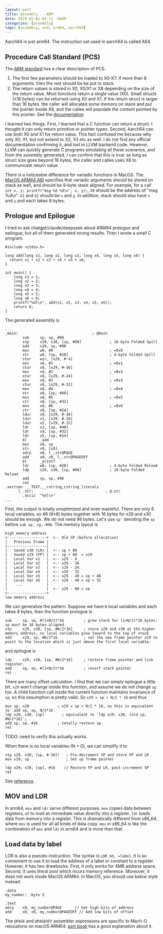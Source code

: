 ```yaml
---
layout: post
title: Assembly -- ARM
date: 2025-02-02 01:11 -0800
categories: [assembly]
tags: [assembly, arm, arm64, aarch64]
---
```


Aarch64 is just arm64. The instruction set used in aarch64 is called A64.

## Procedure Call Standard (PCS)

The
[ARM standard](https://developer.arm.com/documentation/102374/0102/Procedure-Call-Standard)
has a clear description of PCS.

1. The first few parameters should be loaded to X0-X7. If more than 8
   arguments, then the rest should be be put to stack.
2. The return values is stored in X0, X0/X1 or X8 depending on the size of the
   return value. Most functions return a single value (X0). Small structs (≤16
   bytes) can be returned using X0 and X1. If the return struct is larger than
   16 bytes. the caller will allocated some memory on stack and put the pointer
   inside X8, and the callee will populate the content pointed by this pointer.
   See the
   [documentation](https://github.com/ARM-software/abi-aa/blob/main/aapcs64/aapcs64.rst#result-return)

I learned two things. First, I learned that a C function can return a struct. I
thought it can only return primitive or pointer types. Second, Aarch64 can use
both X0 and X1 for return value. This fact confused me because why only X0, X1,
but not extend to X2, X3 etc as well. I do not find any official documentation
confirming it, and lost in LLVM backend code. However, LLVM can quickly
generate C programs simulating all these scenarios, and from the assembly
generated, I can confirm that this is true: as long as struct size goes beyond
16 bytes, the caller and callee uses X8 to communicate return value.

There is a noticeable difference for variadic functions in MacOS. The
[MacOS ARM64 ABI](https://developer.apple.com/documentation/xcode/writing-arm64-code-for-apple-platforms#Update-code-that-passes-arguments-to-variadic-functions)
specifies that variadic arguments should be stored on stack as well, and should
be 8-byte stack aligned. For example, for a call
`int x, y; printf("msg %d %d\n", x, y);`, `X0` should be the address of "msg
%d\n". `X1` and `X2` should be `x` and `y`. In addition, stack should also have
`x` and `y` and each takes 8 bytes.

## Prologue and Epilogue

I tried to ask chatgpt/claude/deepseek about ARM64 prologue and epilogue, but
all of them generated wrong results. Then I wrote a small C program.

```
#include <stdio.h>

long add(long x1, long x2, long x3, long x4, long x5, long x6) {
  return x1 + x2 + x3 + x4 + x5 + x6;
}

int main() {
    long x1 = 1;
    long x2 = 2;
    long x3 = 3;
    long x4 = 4;
    long x5 = 5;
    long x6 = 6;
    printf("%dl\n", add(x1, x2, x3, x4, x5, x6));
    return 0;
}
```

The generated assembly is

```
...
_main:                                  ; @main
        sub     sp, sp, #96
        stp     x29, x30, [sp, #80]             ; 16-byte Folded Spill
        add     x29, sp, #80
        mov     w8, #0                          ; =0x0
        str     w8, [sp, #20]                   ; 4-byte Folded Spill
        stur    wzr, [x29, #-4]
        mov     x8, #1                          ; =0x1
        stur    x8, [x29, #-16]
        mov     x8, #2                          ; =0x2
        stur    x8, [x29, #-24]
        mov     x8, #3                          ; =0x3
        stur    x8, [x29, #-32]
        mov     x8, #4                          ; =0x4
        str     x8, [sp, #40]
        mov     x8, #5                          ; =0x5
        str     x8, [sp, #32]
        mov     x8, #6                          ; =0x6
        str     x8, [sp, #24]
        ldur    x0, [x29, #-16]
        ldur    x1, [x29, #-24]
        ldur    x2, [x29, #-32]
        ldr     x3, [sp, #40]
        ldr     x4, [sp, #32]
        ldr     x5, [sp, #24]
        bl      _add
        mov     x8, sp
        str     x0, [x8]
        adrp    x0, l_.str@PAGE
        add     x0, x0, l_.str@PAGEOFF
        bl      _printf
        ldr     w0, [sp, #20]                   ; 4-byte Folded Reload
        ldp     x29, x30, [sp, #80]             ; 16-byte Folded Reload
        add     sp, sp, #96
        ret
.section  __TEXT,__cstring,cstring_literals
      l_.str:                                 ; @.str
        .asciz  "%dl\n"
...
```

First, the output is totally unoptimized and even wasteful. There are only 6
local variables, so 48 (6\*8) bytes together with 16 bytes for x29 and x30
should be enough. We do not need 96 bytes. Let's use `sp'` denoting the `sp`
before `sub sp, sp, #96`. The memory layout is

```
high memory address
+------------------+  <-- Old SP (before allocation)
|   Previous Frame |
|------------------|
|   Saved x30 (LR) |  <-- sp + 88
|   Saved x29 (FP) |  <-- sp + 80  = x29
|   Local Var x1   |  <-- x29 - 4
|   Local Var x2   |  <-- x29 - 16
|   Local Var x3   |  <-- x29 - 24
|   Local Var x4   |  <-- x29 - 32
|   Local Var x5   |  <-- x29 - 40 = sp + 40
|   Local Var x6   |  <-- x29 - 48 = sp + 32
|    ...           |
|                  |  <-- x29 - 80 = sp
+------------------+
low memory address
```

We can generalize the pattern. Suppose we have `N` local variables and each
takes 8 bytes, then the function prologue is

```
sub     sp, sp, #(1+N/2)*16         ; grow stack for (1+N/2)*16 bytes. sp must be 16 bytes aligned.
stp     x29, x30, [sp, #N/2*16]     ; store x29 and x30 at the higher memory address, so local variables grow toward to the top of stack.
add     x29, sp, #N/2*16            ; set the new frame pointer x29 to point to the location which is just above the first local variable.
```

and epilogue is

```
ldp     x29, x30, [sp, #N/2*16]     ; restore frame pointer and link register.
add     sp, sp, #(1+N/2)*16         ; resort stack pointer
ret
```

There are many offset calculation. I find that we can simply epilogue a little
bit. `x29` won't change inside this function, and assume we do not change `sp`
too. A child function call inside the current function maintains invariance of
`sp`, so this assumption is pretty valid. So `x29 = sp + N/2 * 16` and thus

```
mov sp, x29             ; x29 = sp + N/2 * 16, so this is equivalent to `add sp, sp, N/2*16`
ldp x29, x30, [sp]        ; equivalent to `ldp x29, x30, [old_sp, #N/2*16]`;
add sp, sp, #16         ; totally restore sp.
ret
```

TODO: need to verify this actually works.

When there is no local variables (N = 0), we can simplify it to

```
stp x29, x30, [sp, #-16]!   ; Pre-decrement SP and store FP and LR
mov x29, sp                 ; Set up frame pointer

ldp x29, x30, [sp], #16    // Restore FP and LR, post-increment SP
ret
```

See [reference](https://johannst.github.io/notes/arch/arm64.html).

## MOV and LDR

In arm64, `mov` and `ldr` serve different purposes. `mov` copies data between
registers, or to load an immediate value directly into a register. `ldr` loads
data from memory into a register. This is dramatically different from x86_64,
where `mov` is used for all all kinds of data copy. `mov` in x86_64 is like the
combination of `mov` and `ldr` in arm64 and is more than that.

## Load data by label

LDR is also a pseudo-instruction. The syntax is `LDR Xd, =label`. It is so
convenient to use it to load the address of a label or constant to a register.
However, it has two drawbacks. First, it only works for 4MB address space.
Second, it uses literal pool which incurs memory reference. Moreover, it does
not work inside MacOS ARM64. In MacOS, you should use below style instead.

```
.data
my_number: .byte 5

.text
adrp    x0, my_number@PAGE      // Get high bits of address
add     x0, x0, my_number@PAGEOFF // Add low bits of offset
```

The `@PAGE` and `@PAGEOFF` assembler expressions are specific to Mach-O
relocations on macOS ARM64.
[asm book](https://github.com/pkivolowitz/asm_book/blob/main/section_1/regs/ldr2.md#apple-silicon)
has a good explanation about it.
